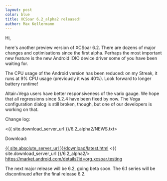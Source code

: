 ```yaml
---
layout: post
color: blue
title: XCSoar 6.2_alpha2 released!
author: Max Kellermann
---
```

Hi,

here's another preview version of XCSoar 6.2.  There are dozens of
major changes and optimisations since the first alpha.  Perhaps the
most important new feature is the new Android IOIO device driver some
of you have been waiting for.

The CPU usage of the Android version has been reduced: on my Streak,
it runs at 9% CPU usage (previously it was 40%).  Look forward to
longer battery runtime!

Altair+Vega users have better responsiveness of the vario gauge.  We
hope that all regressions since 5.2.4 have been fixed by now.  The
Vega configuration dialog is still broken, though, but one of our
developers is working on that.

Change log:

 <{{ site.download_server_url }}/6.2_alpha2/NEWS.txt>

Download:

 [{{ site.absolute_server_url }}/download/latest.html](/download/latest.html)
 <{{ site.download_server_url }}/6.2_alpha2/>
 <https://market.android.com/details?id=org.xcsoar.testing>

The next major release will be 6.2, going beta soon.
The 6.1 series will be discontinued after the final release 6.2.
